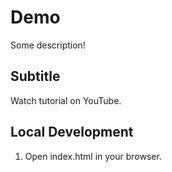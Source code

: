 # Demo

Some description!

## Subtitle

Watch tutorial on YouTube.

## Local Development

1. Open index.html in your browser.
